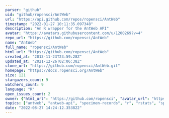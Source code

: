 ```yaml
---
parser: "github"
uid: "github/ropensci/AntWeb"
url: "https://api.github.com/repos/ropensci/AntWeb"
timestamp: "2022-01-27 10:11:35.097348"
description: "An R wrapper for the AntWeb API"
avatar: "https://avatars.githubusercontent.com/u/1200269?v=4"
repo_url: "https://github.com/ropensci/AntWeb"
name: "AntWeb"
full_name: "ropensci/AntWeb"
html_url: "https://github.com/ropensci/AntWeb"
created_at: "2013-11-23T23:59:28Z"
updated_at: "2021-12-26T02:06:38Z"
clone_url: "https://github.com/ropensci/AntWeb.git"
homepage: "https://docs.ropensci.org/AntWeb"
size: 121
stargazers_count: 9
watchers_count: 9
language: "R"
open_issues_count: 2
owner: {"html_url": "https://github.com/ropensci", "avatar_url": "https://avatars.githubusercontent.com/u/1200269?v=4", "login": "ropensci", "type": "Organization"}
topics: ["antweb", "antweb-api", "specimen-records", "r", "rstats", "spocc", "r-package", "data-access"]
date: "2022-08-27 14:24:12.353822"
---
```

